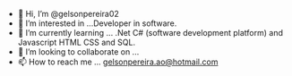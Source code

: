 - 👋 Hi, I’m @gelsonpereira02
- 👀 I’m interested in ...Developer in software.
- 🌱 I’m currently learning ... .Net C# (software development platform) and Javascript HTML CSS and SQL.
- 💞️ I’m looking to collaborate on ...
- 📫 How to reach me ... gelsonpereira.ao@hotmail.com

<!---
gelsonpereira02/gelsonpereira02 is a ✨ special ✨ repository because its `README.md` (this file) appears on your GitHub profile.
You can click the Preview link to take a look at your changes.
--->
